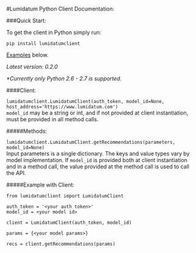 #Lumidatum Python Client Documentation:

###Quick Start:

To get the client in Python simply run:

`pip install lumidatumclient`

[Examples](#examples) below.

<i>Latest version: 0.2.0</i>

<i>*Currently only Python 2.6 - 2.7 is supported.</i>

####Client:

`lumidatumclient.LumidatumClient(auth_token, model_id=None, host_address='https://www.lumidatum.com')`
<br />
`model_id` may be a string or int, and if not provided at client instantiation, must be provided in all method calls.

#####Methods:

`lumidatumclient.LumidatumClient.getRecommendations(parameters, model_id=None)`
<br />
Input parameters is a single dictionary. The keys and value types vary by model implementation.
If `model_id` is provided both at client instantiation and in a method call, the value provided at the method call is used to call the API.


#####Example with Client:<a name="examples"></a>

```
from lumidatumclient import LumidatumClient

auth_token = '<your auth token>'
model_id = <your model id>

client = LumidatumClient(auth_token, model_id)

params = {<your model params>}

recs = client.getRecommendations(params)
```
